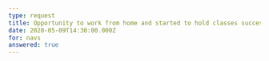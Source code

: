```yaml
---
type: request
title: Opportunity to work from home and started to hold classes successfully
date: 2020-05-09T14:30:00.000Z
for: navs
answered: true
---
```

